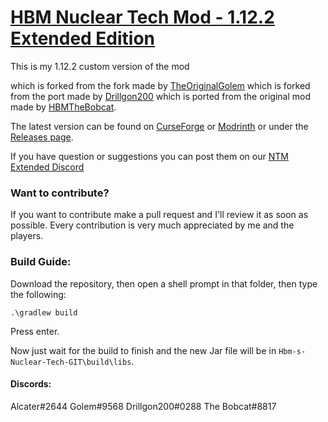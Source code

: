 # <u>**HBM Nuclear Tech Mod - 1.12.2 Extended Edition**</u>

This is my 1.12.2 custom version of the mod

which is forked from the fork made by [TheOriginalGolem](https://github.com/TheOriginalGolem/Hbm-s-Nuclear-Tech-GIT)
which is forked from the port made by [Drillgon200](https://github.com/Drillgon200/Hbm-s-Nuclear-Tech-GIT)
which is ported from the original mod made by [HBMTheBobcat](https://github.com/HbmMods/Hbm-s-Nuclear-Tech-GIT).


The latest version can be found on [CurseForge](https://www.curseforge.com/minecraft/mc-mods/hbms-nuclear-tech-mod-extended-edition) or [Modrinth](https://modrinth.com/mod/ntm-extended) or under the [Releases page](https://github.com/Alcatergit/Hbm-s-Nuclear-Tech-GIT/releases).

If you have question or suggestions you can post them on our [NTM Extended Discord](https://discord.gg/Auq95eCEtD)

### **Want to contribute?**

If you want to contribute make a pull request and I'll review it as soon as possible.
Every contribution is very much appreciated by me and the players.

### **Build Guide:**

Download the repository, then open a shell prompt in that folder, then type the following:

`.\gradlew build`

Press enter.

Now just wait for the build to finish and the new Jar file will be in `Hbm-s-Nuclear-Tech-GIT\build\libs`.


#### Discords:

Alcater#2644
Golem#9568
Drillgon200#0288
The Bobcat#8817